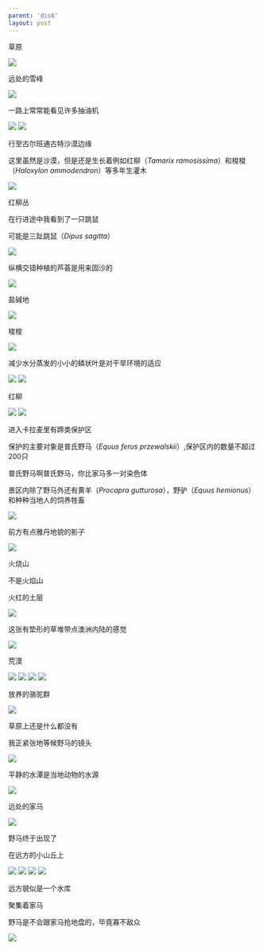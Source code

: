 ```yaml
---
parent: 'dis6'
layout: post
---
```

草原

<img class='disc' src='https://lykoseremos.github.io/gmalb-02/dis6/DSC_4856.jpg'>

远处的雪峰

<img class='disc' src='https://lykoseremos.github.io/gmalb-02/dis6/DSC_4857.jpg'>

一路上常常能看见许多抽油机

<img class='disc' src='https://lykoseremos.github.io/gmalb-02/dis6/DSC_4859.jpg'>

<img class='disc' src='https://lykoseremos.github.io/gmalb-02/dis6/DSC_4861.jpg'>

行至古尔班通古特沙漠边缘


这里虽然是沙漠，但是还是生长着例如红柳（<i>Tamarix ramosissima</i>）和梭梭（<i>Haloxylon ammodendron</i>）等多年生灌木

<img class='disc' src='https://lykoseremos.github.io/gmalb-02/dis6/DSC_4862.jpg'>

红柳丛


在行进途中我看到了一只跳鼠


可能是三趾跳鼠（<i>Dipus sagitta</i>）

<img class='disc' src='https://lykoseremos.github.io/gmalb-02/dis6/DSC_4863.jpg'>

纵横交错种植的芦荟是用来固沙的

<img class='disc' src='https://lykoseremos.github.io/gmalb-02/dis6/DSC_4864.jpg'>

盐碱地

<img class='disc' src='https://lykoseremos.github.io/gmalb-02/dis6/DSC_4865.jpg'>

梭梭

<img class='disc' src='https://lykoseremos.github.io/gmalb-02/dis6/DSC_4868.jpg'>

减少水分蒸发的小小的鳞状叶是对干旱环境的适应

<img class='disc' src='https://lykoseremos.github.io/gmalb-02/dis6/DSC_4871.jpg'>

<img class='disc' src='https://lykoseremos.github.io/gmalb-02/dis6/DSC_4872.jpg'>

红柳

<img class='disc' src='https://lykoseremos.github.io/gmalb-02/dis6/DSC_4869.jpg'>

<img class='disc' src='https://lykoseremos.github.io/gmalb-02/dis6/DSC_4870.jpg'>

进入卡拉麦里有蹄类保护区


保护的主要对象是普氏野马（<i>Equus ferus przewalskii</i>）,保护区内的数量不超过200只



普氏野马啊普氏野马，你比家马多一对染色体

景区内除了野马外还有黄羊（<i>Procapra gutturosa</i>），野驴（<i>Equus hemionus</i>）和种种当地人的饲养牲畜

<img class='disc' src='https://lykoseremos.github.io/gmalb-02/dis6/DSC_4873.jpg'>

前方有点雅丹地貌的影子

<img class='disc' src='https://lykoseremos.github.io/gmalb-02/dis6/DSC_4876.jpg'>

火烧山


不是火焰山


火红的土层

<img class='disc' src='https://lykoseremos.github.io/gmalb-02/dis6/DSC_4881.jpg'>

这张有垫形的草堆带点澳洲内陆的感觉

<img class='disc' src='https://lykoseremos.github.io/gmalb-02/dis6/DSC_4882.jpg'>

荒漠

<img class='disc' src='https://lykoseremos.github.io/gmalb-02/dis6/DSC_4883.jpg'>

<img class='disc' src='https://lykoseremos.github.io/gmalb-02/dis6/DSC_4884.jpg'>

<img class='disc' src='https://lykoseremos.github.io/gmalb-02/dis6/DSC_4885.jpg'>

<img class='disc' src='https://lykoseremos.github.io/gmalb-02/dis6/DSC_4886.jpg'>

放养的骆驼群

<img class='disc' src='https://lykoseremos.github.io/gmalb-02/dis6/DSC_4888.jpg'>

草原上还是什么都没有


我正紧张地等候野马的镜头

<img class='disc' src='https://lykoseremos.github.io/gmalb-02/dis6/DSC_4889.jpg'>

平静的水潭是当地动物的水源

<img class='disc' src='https://lykoseremos.github.io/gmalb-02/dis6/DSC_4891.jpg'>

远处的家马

<img class='disc' src='https://lykoseremos.github.io/gmalb-02/dis6/DSC_4895.jpg'>

野马终于出现了


在远方的小山丘上

<img class='disc' src='https://lykoseremos.github.io/gmalb-02/dis6/DSC_4897.jpg'>

<img class='disc' src='https://lykoseremos.github.io/gmalb-02/dis6/DSC_4898.jpg'>

<img class='disc' src='https://lykoseremos.github.io/gmalb-02/dis6/DSC_4899.jpg'>

<img class='disc' src='https://lykoseremos.github.io/gmalb-02/dis6/DSC_4900.jpg'>

远方貌似是一个水库


聚集着家马


野马是不会跟家马抢地盘的，毕竟寡不敌众

<img class='disc' src='https://lykoseremos.github.io/gmalb-02/dis6/DSC_4901.jpg'>
